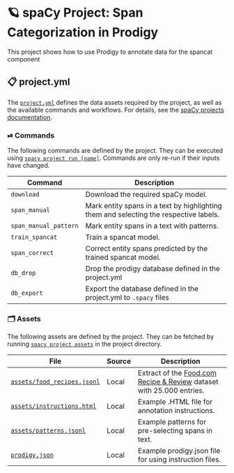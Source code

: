 <!-- SPACY PROJECT: AUTO-GENERATED DOCS START (do not remove) -->

# 🪐 spaCy Project: Span Categorization in Prodigy

This project shows how to use Prodigy to annotate data for the spancat component

## 📋 project.yml

The [`project.yml`](project.yml) defines the data assets required by the
project, as well as the available commands and workflows. For details, see the
[spaCy projects documentation](https://spacy.io/usage/projects).

### ⏯ Commands

The following commands are defined by the project. They
can be executed using [`spacy project run [name]`](https://spacy.io/api/cli#project-run).
Commands are only re-run if their inputs have changed.

| Command | Description |
| --- | --- |
| `download` | Download the required spaCy model. |
| `span_manual` | Mark entity spans in a text by highlighting them and selecting the respective labels. |
| `span_manual_pattern` | Mark entity spans in a text with patterns. |
| `train_spancat` | Train a spancat model. |
| `span_correct` | Correct entity spans predicted by the trained spancat model. |
| `db_drop` | Drop the prodigy database defined in the project.yml |
| `db_export` | Export the database defined in the project.yml to `.spacy` files |

### 🗂 Assets

The following assets are defined by the project. They can
be fetched by running [`spacy project assets`](https://spacy.io/api/cli#project-assets)
in the project directory.

| File | Source | Description |
| --- | --- | --- |
| [`assets/food_recipes.jsonl`](assets/food_recipes.jsonl) | Local | Extract of the [Food.com Recipe & Review](https://www.kaggle.com/datasets/irkaal/foodcom-recipes-and-reviews) dataset with 25.000 entries. |
| [`assets/instructions.html`](assets/instructions.html) | Local | Example .HTML file for annotation instructions. |
| [`assets/patterns.jsonl`](assets/patterns.jsonl) | Local | Example patterns for pre-selecting spans in text. |
| [`prodigy.json`](prodigy.json) | Local | Example prodigy.json file for using instruction files. |

<!-- SPACY PROJECT: AUTO-GENERATED DOCS END (do not remove) -->